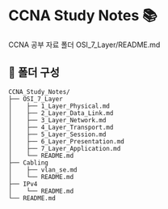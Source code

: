 # CCNA Study Notes 📚

CCNA 공부 자료 폴더 
OSI_7_Layer/README.md
## 📁 폴더 구성
```text
CCNA_Study_Notes/
├── OSI_7_Layer
│    ├── 1_Layer_Physical.md
│    ├── 2_Layer_Data_Link.md
│    ├── 3_Layer_Network.md
│    ├── 4_Layer_Transport.md
│    ├── 5_Layer_Session.md
│    ├── 6_Layer_Presentation.md
│    ├── 7_Layer_Application.md
│    └── README.md
├── Cabling
│    ├── vlan_se.md
│    └── README.md
├── IPv4
│    └── README.md
└── README.md
